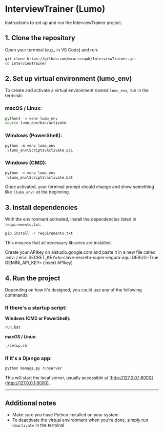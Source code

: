 # InterviewTrainer (Lumo)

Instructions to set up and run the InterviewTrainer project.

## 1. Clone the repository

Open your terminal (e.g., in VS Code) and run:

```bash
git clone https://github.com/mcarrasqub/InterviewTrainer.git
cd InterviewTrainer
```

## 2. Set up virtual environment (lumo_env)

To create and activate a virtual environment named `lumo_env`, run in the terminal:

### macOS / Linux:
```bash
python3 -m venv lumo_env
source lumo_env/bin/activate
```

### Windows (PowerShell):
```powershell
python -m venv lumo_env
.\lumo_env\Scripts\Activate.ps1
```

### Windows (CMD):
```cmd
python -m venv lumo_env
.\lumo_env\Scripts\activate.bat
```

Once activated, your terminal prompt should change and show something like `(lumo_env)` at the beginning.

## 3. Install dependencies

With the environment activated, install the dependencies listed in `requirements.txt`:

```bash
pip install -r requirements.txt
```

This ensures that all necessary libraries are installed.

Create your APIkey on aistudio.google.com and paste it in a new file called .env:
/.env: 
SECRET_KEY=tu-clave-secreta-super-segura-aqui
DEBUG=True
GEMINI_API_KEY= (insert APIkey)


## 4. Run the project

Depending on how it's designed, you could use any of the following commands:

### If there's a startup script:

**Windows (CMD or PowerShell):**
```cmd
run.bat
```

**macOS / Linux:**
```bash
./setup.sh
```

### If it's a Django app:

```bash
python manage.py runserver
```

This will start the local server, usually accessible at [http://127.0.0.1:8000](http://127.0.0.1:8000).

---

## Additional notes

- Make sure you have Python installed on your system
- To deactivate the virtual environment when you're done, simply run `deactivate` in the terminal
